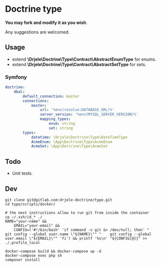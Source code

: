# Doctrine type

**You may fork and modify it as you wish**.

Any suggestions are welcomed.

## Usage

* extend **\Drjele\Doctrine\Type\Contract\AbstractEnumType** for enums.
* extend **\Drjele\Doctrine\Type\Contract\AbstractSetType** for sets.

### Symfony

```yaml
doctrine:
    dbal:
        default_connection: master
        connections:
            master:
                url: '%env(resolve:DATABASE_URL)%'
                server_version: '%env(MYSQL_SERVER_VERSION)%'
                mapping_types:
                    enum: string
                    set: string
        types:
            datetime: \Drjele\Doctrine\Type\DateTimeType
            AcmeEnum: \App\Doctrine\Type\AcmeEnum
            AcmeSet: \App\Doctrine\Type\AcmeSet
```

## Todo

* Unit tests.

## Dev

```shell
git clone git@gitlab.com:drjele-doctrine/type.git
cd type/scripts/docker/

# the next instructions allow to run git from inside the container
cp ~/.ssh/id_* ./
NAME="your-name" &&
    EMAIL="your-email" &&
    CONFIG=('#!/bin/bash' 'if command -v git &> /dev/null; then' "    git config --global user.name \"${NAME}\"" "    git config --global user.email \"${EMAIL}\"" 'fi') && printf '%s\n' "${CONFIG[@]}" >> ./.profile_local

docker-compose build && docker-compose up -d
docker-compose exec php sh
composer install

```
